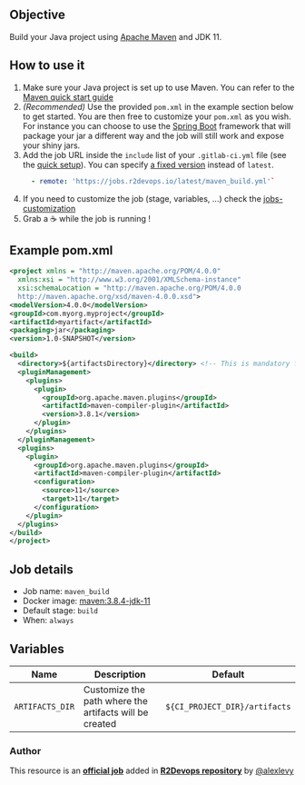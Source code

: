 ## Objective

Build your Java project using [Apache Maven](http://maven.apache.org/) and JDK 11.

## How to use it

1. Make sure your Java project is set up to use Maven. You can refer to the [Maven quick start guide](http://maven.apache.org/guides/getting-started/index.html)
2. _(Recommended)_ Use the provided `pom.xml` in the example section below to get started. You are then free to customize your `pom.xml`
as you wish. For instance you can choose to use the [Spring Boot](https://spring.io/projects/spring-boot) framework that will
package your jar a different way and the job will still work and expose your shiny jars.
3. Add the job URL inside the `include` list of your `.gitlab-ci.yml` file  (see the [quick setup](/use-the-hub/#quick-setup)). You can specify [a fixed version](#changelog) instead of `latest`.
    ```yaml
      - remote: 'https://jobs.r2devops.io/latest/maven_build.yml'`
    ```
4. If you need to customize the job (stage, variables, ...) check the [jobs-customization](/use-the-hub/#jobs-customization)
5. Grab a ☕ while the job is running !

## Example pom.xml
```xml
<project xmlns = "http://maven.apache.org/POM/4.0.0" 
  xmlns:xsi = "http://www.w3.org/2001/XMLSchema-instance"
  xsi:schemaLocation = "http://maven.apache.org/POM/4.0.0 
  http://maven.apache.org/xsd/maven-4.0.0.xsd">
<modelVersion>4.0.0</modelVersion>
<groupId>com.myorg.myproject</groupId>
<artifactId>myartifact</artifactId>
<packaging>jar</packaging>
<version>1.0-SNAPSHOT</version>

<build>
  <directory>${artifactsDirectory}</directory> <!-- This is mandatory for the job to work -->
  <pluginManagement>
    <plugins>
      <plugin>
        <groupId>org.apache.maven.plugins</groupId>
        <artifactId>maven-compiler-plugin</artifactId>
        <version>3.8.1</version>
      </plugin>
    </plugins>
  </pluginManagement>
  <plugins>
    <plugin>
      <groupId>org.apache.maven.plugins</groupId>
      <artifactId>maven-compiler-plugin</artifactId>
      <configuration>
        <source>11</source>
        <target>11</target>
      </configuration>
    </plugin>
  </plugins>
</build>
</project>
```

## Job details

* Job name: `maven_build`
* Docker image: [maven:3.8.4-jdk-11](https://hub.docker.com/_/maven)
* Default stage: `build`
* When: `always`

## Variables
| Name | Description | Default |
| ---- | ------------| ------- |
| `ARTIFACTS_DIR` | Customize the path where the artifacts will be created | `${CI_PROJECT_DIR}/artifacts` |



### Author
This resource is an **[official job](https://docs.r2devops.io/faq-labels/)** added in [**R2Devops repository**](https://gitlab.com/r2devops/hub) by [@alexlevy](https://gitlab.com/alexlevy)